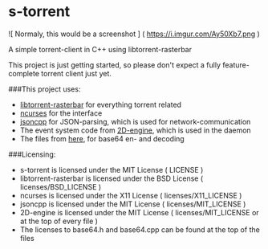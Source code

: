s-torrent
=========

![ Normaly, this would be a screenshot ] ( https://i.imgur.com/Ay50Xb7.png )

A simple torrent-client in C++ using libtorrent-rasterbar

This project is just getting started, so please don't expect a fully feature-complete
torrent client just yet.

###This project uses:
* [libtorrent-rasterbar](http://www.rasterbar.com/products/libtorrent/) for everything torrent related
* [ncurses](https://www.gnu.org/software/ncurses/) for the interface
* [jsoncpp](https://github.com/open-source-parsers/jsoncpp) for JSON-parsing, which is used for network-communication
* The event system code from [2D-engine](https://github.com/firecoders/2D-engine), which is used in the daemon
* The files from [here](http://www.adp-gmbh.ch/cpp/common/base64.html), for base64 en- and decoding

###Licensing:
* s-torrent is licensed under the MIT License ( LICENSE )
* libtorrent-rasterbar is licensed under the BSD License ( licenses/BSD_LICENSE )
* ncurses is licensed under the X11 License ( licenses/X11_LICENSE )
* jsoncpp is licensed under the MIT License ( licenses/MIT_LICENSE )
* 2D-engine is licensed under the MIT License ( licenses/MIT_LICENSE or at the top of every file )
* The licenses to base64.h and base64.cpp can be found at the top of the files
